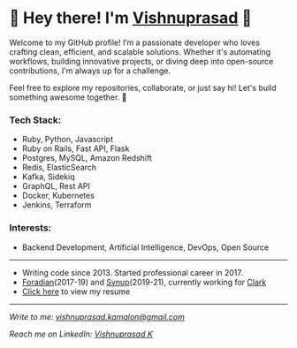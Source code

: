 <!--
**vpk11/vpk11** is a ✨ _special_ ✨ repository because its `README.md` (this file) appears on your GitHub profile.

Here are some ideas to get you started:

- 🔭 I’m currently working on ...
- 🌱 I’m currently learning ...
- 👯 I’m looking to collaborate on ...
- 🤔 I’m looking for help with ...
- 💬 Ask me about ...
- 📫 How to reach me: ...
- 😄 Pronouns: ...
- ⚡ Fun fact: ...
-->

# 👋 Hey there! I'm [Vishnuprasad](https://vpk11.github.io/) 🚀

Welcome to my GitHub profile! I’m a passionate developer who loves crafting clean, efficient, and scalable solutions. Whether it's automating workflows, building innovative projects, or diving deep into open-source contributions, I'm always up for a challenge.

Feel free to explore my repositories, collaborate, or just say hi! Let's build something awesome together. 🚀

### Tech Stack:
- Ruby, Python, Javascript
- Ruby on Rails, Fast API, Flask
- Postgres, MySQL, Amazon Redshift
- Redis, ElasticSearch
- Kafka, Sidekiq
- GraphQL, Rest API
- Docker, Kubernetes
- Jenkins, Terraform

### Interests:
- Backend Development, Artificial Intelligence, DevOps, Open Source

---

- Writing code since 2013. Started professional career in 2017.
- [Foradian](https://foradian.com)(2017-19) and [Synup](https://synup.com)(2019-21), currently working for [Clark](https://clark.de)
- [Click here](https://vpk11.github.io/assets/vpk_resume.pdf) to view my resume
---

*Write to me: [vishnuprasad.kamalon@gmail.com](mailto:vishnuprasad.kamalon@gmail.com)*

*Reach me on LinkedIn: [Vishnuprasad K](https://linkedin.com/in/vpk11)*

